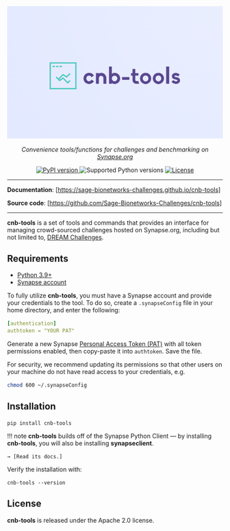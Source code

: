 ![cnb-tools](assets/cnb-tools.png)

<p align="center"><em>
  Convenience tools/functions for challenges and benchmarking on
  <a href="https://www.synapse.org" title="Synapse.org">Synapse.org</a>
</em></p>

<p align="center">
  <a href="https://pypi.org/project/cnb-tools/" title="cnb-tools on PyPI">
    <img alt="PyPI version" src="https://img.shields.io/pypi/v/cnb-tools?style=flat-square&logo=pypi&logoColor=white&color=%23679EC1">
  </a>
  <img alt="Supported Python versions" src="https://img.shields.io/badge/python-3.9 | 3.10 | 3.11 | 3.12-%23EB8231?style=flat-square&logo=python&logoColor=white">
  <a href="https://github.com/Sage-Bionetworks-Challenges/cnb-tools/blob/main/LICENSE" title="License">
    <img alt="License" src="https://img.shields.io/github/license/Sage-Bionetworks-Challenges/cnb-tools?style=flat-square&logo=github&color=%236DB56D">
  </a>
</p>

---

**Documentation**: [https://sage-bionetworks-challenges.github.io/cnb-tools]

**Source code**: [https://github.com/Sage-Bionetworks-Challenges/cnb-tools]

---

**cnb-tools** is a set of tools and commands that provides an interface
for managing crowd-sourced challenges hosted on Synapse.org, including
but not limited to, [DREAM Challenges].

## Requirements

- [Python 3.9+]
- [Synapse account]

To fully utilize **cnb-tools**, you must have a Synapse account and
provide your credentials to the tool.  To do so, create a `.synapseConfig`
file in your home directory, and enter the following:

```yaml
[authentication]
authtoken = "YOUR PAT"
```

Generate a new Synapse [Personal Access Token (PAT)] with all token
permissions enabled, then copy-paste it into `authtoken`. Save the file.

For security, we recommend updating its permissions so that other
users on your machine do not have read access to your credentials, e.g.

```sh
chmod 600 ~/.synapseConfig
```

## Installation

```
pip install cnb-tools
```

!!! note
    **cnb-tools** builds off of the Synapse Python Client — by
    installing **cnb-tools**, you will also be installing **synapseclient**.
    
    → [Read its docs.]

Verify the installation with:

```
cnb-tools --version
```

## License

**cnb-tools** is released under the Apache 2.0 license.

[https://sage-bionetworks-challenges.github.io/cnb-tools]: https://sage-bionetworks-challenges.github.io/cnb-tools
[https://github.com/Sage-Bionetworks-Challenges/cnb-tools]: https://github.com/Sage-Bionetworks-Challenges/cnb-tools
[DREAM Challenges]: https://dreamchallenges.org/
[Python 3.9+]: https://www.python.org/downloads/
[Synapse account]: https://www.synapse.org/#!LoginPlace:0
[Personal Access Token (PAT)]: https://www.synapse.org/#!PersonalAccessTokens:
[Read its docs.]: https://python-docs.synapse.org/build/html/index.html
